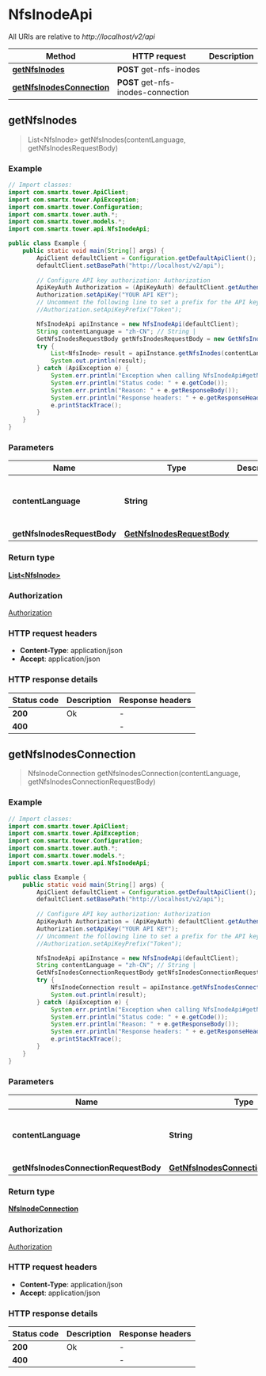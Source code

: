 # NfsInodeApi

All URIs are relative to *http://localhost/v2/api*

Method | HTTP request | Description
------------- | ------------- | -------------
[**getNfsInodes**](NfsInodeApi.md#getNfsInodes) | **POST** get-nfs-inodes | 
[**getNfsInodesConnection**](NfsInodeApi.md#getNfsInodesConnection) | **POST** get-nfs-inodes-connection | 



## getNfsInodes

> List&lt;NfsInode&gt; getNfsInodes(contentLanguage, getNfsInodesRequestBody)



### Example

```java
// Import classes:
import com.smartx.tower.ApiClient;
import com.smartx.tower.ApiException;
import com.smartx.tower.Configuration;
import com.smartx.tower.auth.*;
import com.smartx.tower.models.*;
import com.smartx.tower.api.NfsInodeApi;

public class Example {
    public static void main(String[] args) {
        ApiClient defaultClient = Configuration.getDefaultApiClient();
        defaultClient.setBasePath("http://localhost/v2/api");
        
        // Configure API key authorization: Authorization
        ApiKeyAuth Authorization = (ApiKeyAuth) defaultClient.getAuthentication("Authorization");
        Authorization.setApiKey("YOUR API KEY");
        // Uncomment the following line to set a prefix for the API key, e.g. "Token" (defaults to null)
        //Authorization.setApiKeyPrefix("Token");

        NfsInodeApi apiInstance = new NfsInodeApi(defaultClient);
        String contentLanguage = "zh-CN"; // String | 
        GetNfsInodesRequestBody getNfsInodesRequestBody = new GetNfsInodesRequestBody(); // GetNfsInodesRequestBody | 
        try {
            List<NfsInode> result = apiInstance.getNfsInodes(contentLanguage, getNfsInodesRequestBody);
            System.out.println(result);
        } catch (ApiException e) {
            System.err.println("Exception when calling NfsInodeApi#getNfsInodes");
            System.err.println("Status code: " + e.getCode());
            System.err.println("Reason: " + e.getResponseBody());
            System.err.println("Response headers: " + e.getResponseHeaders());
            e.printStackTrace();
        }
    }
}
```

### Parameters


Name | Type | Description  | Notes
------------- | ------------- | ------------- | -------------
 **contentLanguage** | **String**|  | [enum: zh-CN, en-US]
 **getNfsInodesRequestBody** | [**GetNfsInodesRequestBody**](GetNfsInodesRequestBody.md)|  |

### Return type

[**List&lt;NfsInode&gt;**](NfsInode.md)

### Authorization

[Authorization](../README.md#Authorization)

### HTTP request headers

- **Content-Type**: application/json
- **Accept**: application/json


### HTTP response details
| Status code | Description | Response headers |
|-------------|-------------|------------------|
| **200** | Ok |  -  |
| **400** |  |  -  |


## getNfsInodesConnection

> NfsInodeConnection getNfsInodesConnection(contentLanguage, getNfsInodesConnectionRequestBody)



### Example

```java
// Import classes:
import com.smartx.tower.ApiClient;
import com.smartx.tower.ApiException;
import com.smartx.tower.Configuration;
import com.smartx.tower.auth.*;
import com.smartx.tower.models.*;
import com.smartx.tower.api.NfsInodeApi;

public class Example {
    public static void main(String[] args) {
        ApiClient defaultClient = Configuration.getDefaultApiClient();
        defaultClient.setBasePath("http://localhost/v2/api");
        
        // Configure API key authorization: Authorization
        ApiKeyAuth Authorization = (ApiKeyAuth) defaultClient.getAuthentication("Authorization");
        Authorization.setApiKey("YOUR API KEY");
        // Uncomment the following line to set a prefix for the API key, e.g. "Token" (defaults to null)
        //Authorization.setApiKeyPrefix("Token");

        NfsInodeApi apiInstance = new NfsInodeApi(defaultClient);
        String contentLanguage = "zh-CN"; // String | 
        GetNfsInodesConnectionRequestBody getNfsInodesConnectionRequestBody = new GetNfsInodesConnectionRequestBody(); // GetNfsInodesConnectionRequestBody | 
        try {
            NfsInodeConnection result = apiInstance.getNfsInodesConnection(contentLanguage, getNfsInodesConnectionRequestBody);
            System.out.println(result);
        } catch (ApiException e) {
            System.err.println("Exception when calling NfsInodeApi#getNfsInodesConnection");
            System.err.println("Status code: " + e.getCode());
            System.err.println("Reason: " + e.getResponseBody());
            System.err.println("Response headers: " + e.getResponseHeaders());
            e.printStackTrace();
        }
    }
}
```

### Parameters


Name | Type | Description  | Notes
------------- | ------------- | ------------- | -------------
 **contentLanguage** | **String**|  | [enum: zh-CN, en-US]
 **getNfsInodesConnectionRequestBody** | [**GetNfsInodesConnectionRequestBody**](GetNfsInodesConnectionRequestBody.md)|  |

### Return type

[**NfsInodeConnection**](NfsInodeConnection.md)

### Authorization

[Authorization](../README.md#Authorization)

### HTTP request headers

- **Content-Type**: application/json
- **Accept**: application/json


### HTTP response details
| Status code | Description | Response headers |
|-------------|-------------|------------------|
| **200** | Ok |  -  |
| **400** |  |  -  |

